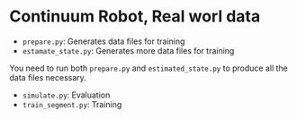 # Continuum Robot, Real worl data

 - `prepare.py`: Generates data files for training
 - `estamate_state.py`: Generates more data files for training

You need to run both `prepare.py` and `estimated_state.py` to produce all the data files necessary.

 - `simulate.py`: Evaluation
 - `train_segment.py`: Training
